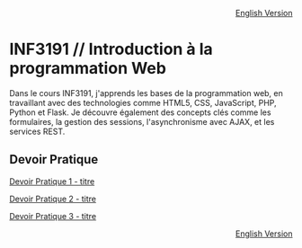 <p align="right">
  <a href="./README_en.md">English Version</a>
</p>

# INF3191 // Introduction à la programmation Web

Dans le cours INF3191, j'apprends les bases de la programmation web, en travaillant avec des technologies comme HTML5, CSS, JavaScript, PHP, Python et Flask. Je découvre également des concepts clés comme les formulaires, la gestion des sessions, l'asynchronisme avec AJAX, et les services REST. 

## Devoir Pratique
[Devoir Pratique 1 - titre](URL "titre facultatif")

[Devoir Pratique 2 - titre](URL "titre facultatif")

[Devoir Pratique 3 - titre](URL "titre facultatif")

<p align="right">
  <a href="./README_en.md">English Version</a>
</p>